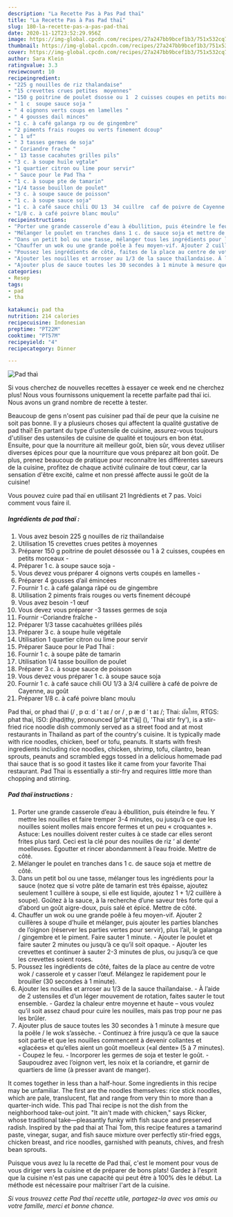 ```yaml
---
description: "La Recette Pas à Pas Pad thaï"
title: "La Recette Pas à Pas Pad thaï"
slug: 180-la-recette-pas-a-pas-pad-thai
date: 2020-11-12T23:52:29.956Z
image: https://img-global.cpcdn.com/recipes/27a247bb9bcef1b3/751x532cq70/pad-thai-photo-principale-de-la-recette.jpg
thumbnail: https://img-global.cpcdn.com/recipes/27a247bb9bcef1b3/751x532cq70/pad-thai-photo-principale-de-la-recette.jpg
cover: https://img-global.cpcdn.com/recipes/27a247bb9bcef1b3/751x532cq70/pad-thai-photo-principale-de-la-recette.jpg
author: Sara Klein
ratingvalue: 3.3
reviewcount: 10
recipeingredient:
- "225 g nouilles de riz thalandaise"
- "15 crevettes crues petites  moyennes"
- "150 g poitrine de poulet dsosse ou 1  2 cuisses coupes en petits morceaux "
- " 1 c  soupe sauce soja "
- " 4 oignons verts coups en lamelles "
- " 4 gousses dail minces"
- "1 c. à café galanga rp ou de gingembre"
- "2 piments frais rouges ou verts finement dcoup"
- " 1 uf"
- " 3 tasses germes de soja"
- " Coriandre frache "
- " 13 tasse cacahutes grilles pils"
- "3 c. à soupe huile vgtale"
- "1 quartier citron ou lime pour servir"
- " Sauce pour le Pad Tha "
- "1 c. à soupe pte de tamarin"
- "1/4 tasse bouillon de poulet"
- "3 c. à soupe sauce de poisson"
- "1 c. à soupe sauce soja"
- "1 c. à café sauce chili OU 13  34 cuillre  caf de poivre de Cayenne au got"
- "1/8 c. à café poivre blanc moulu"
recipeinstructions:
- "Porter une grande casserole d’eau à ébullition, puis éteindre le feu. Y mettre les nouilles et faire tremper 3-4 minutes, ou jusqu’à ce que les nouilles soient molles mais encore fermes et un peu « croquantes ». Astuce: Les nouilles doivent rester cuites à ce stade car elles seront frites plus tard. Ceci est la clé pour des nouilles de riz ‘ al dente’ moelleuses. Égoutter et rincer abondamment à l’eau froide. Mettre de côté."
- "Mélanger le poulet en tranches dans 1 c. de sauce soja et mettre de côté."
- "Dans un petit bol ou une tasse, mélanger tous les ingrédients pour la sauce (notez que si votre pâte de tamarin est très épaisse, ajoutez seulement 1 cuillère à soupe, si elle est liquide, ajoutez 1 + 1/2 cuillère à soupe). Goûtez à la sauce, à la recherche d’une saveur très forte qui a d’abord un goût aigre-doux, puis salé et épicé. Mettre de côté."
- "Chauffer un wok ou une grande poêle à feu moyen-vif. Ajouter 2 cuillères à soupe d’huile et mélanger, puis ajouter les parties blanches de l’oignon (réserver les parties vertes pour servir), plus l’ail, le galanga / gingembre et le piment. Faire sauter 1 minute. Ajouter le poulet et faire sauter 2 minutes ou jusqu’à ce qu’il soit opaque. Ajouter les crevettes et continuer à sauter 2-3 minutes de plus, ou jusqu’à ce que les crevettes soient roses."
- "Poussez les ingrédients de côté, faites de la place au centre de votre wok / casserole et y casser l’œuf. Mélangez le rapidement pour le brouiller (30 secondes à 1 minute)."
- "Ajouter les nouilles et arroser au 1/3 de la sauce thaïlandaise. À l’aide de 2 ustensiles et d’un léger mouvement de rotation, faites sauter le tout ensemble. Gardez la chaleur entre moyenne et haute – vous voulez qu’il soit assez chaud pour cuire les nouilles, mais pas trop pour ne pas les brûler."
- "Ajouter plus de sauce toutes les 30 secondes à 1 minute à mesure que la poêle / le wok s’assèche. Continuez à frire jusqu’à ce que la sauce soit partie et que les nouilles commencent à devenir collantes et «glacées» et qu’elles aient un goût moelleux («al dente» (5 à 7 minutes). Coupez le feu. Incorporer les germes de soja et tester le goût. Saupoudrez avec l’oignon vert, les noix et la coriandre, et garnir de quartiers de lime (à presser avant de manger)."
categories:
- Resep
tags:
- pad
- tha

katakunci: pad tha 
nutrition: 214 calories
recipecuisine: Indonesian
preptime: "PT22M"
cooktime: "PT57M"
recipeyield: "4"
recipecategory: Dinner

---
```



![Pad thaï](https://img-global.cpcdn.com/recipes/27a247bb9bcef1b3/751x532cq70/pad-thai-photo-principale-de-la-recette.jpg)

Si vous cherchez de nouvelles recettes à essayer ce week end ne cherchez plus! Nous vous fournissons uniquement la recette parfaite pad thaï ici. Nous avons un grand nombre de recette à tester.

Beaucoup de gens n'osent pas cuisiner pad thaï de peur que la cuisine ne soit pas bonne. Il y a plusieurs choses qui affectent la qualité gustative de pad thaï! En partant du type d'ustensile de cuisine, assurez-vous toujours d'utiliser des ustensiles de cuisine de qualité et toujours en bon état. Ensuite, pour que la nourriture ait meilleur goût, bien sûr, vous devez utiliser diverses épices pour que la nourriture que vous préparez ait bon goût. De plus, prenez beaucoup de pratique pour reconnaître les différentes saveurs de la cuisine, profitez de chaque activité culinaire de tout cœur, car la sensation d'être excité, calme et non pressé affecte aussi le goût de la cuisine!

<!--inarticleads1-->

Vous pouvez cuire pad thaï en utilisant 21 Ingrédients et 7 pas. Voici comment vous faire il.

##### Ingrédients de pad thaï :

1. Vous avez besoin 225 g nouilles de riz thaïlandaise
1. Utilisation 15 crevettes crues petites à moyennes
1. Préparer 150 g poitrine de poulet désossée ou 1 à 2 cuisses, coupées en petits morceaux -
1. Préparer  1 c. à soupe sauce soja -
1. Vous devez vous préparer  4 oignons verts coupés en lamelles -
1. Préparer  4 gousses d’ail émincées
1. Fournir 1 c. à café galanga râpé ou de gingembre
1. Utilisation 2 piments frais rouges ou verts finement découpé
1. Vous avez besoin  -1 œuf
1. Vous devez vous préparer  -3 tasses germes de soja
1. Fournir  -Coriandre fraîche -
1. Préparer  1/3 tasse cacahuètes grillées pilés
1. Préparer 3 c. à soupe huile végétale
1. Utilisation 1 quartier citron ou lime pour servir
1. Préparer  Sauce pour le Pad Thaï :
1. Fournir 1 c. à soupe pâte de tamarin
1. Utilisation 1/4 tasse bouillon de poulet
1. Préparer 3 c. à soupe sauce de poisson
1. Vous devez vous préparer 1 c. à soupe sauce soja
1. Fournir 1 c. à café sauce chili OU 1/3 à 3/4 cuillère à café de poivre de Cayenne, au goût
1. Préparer 1/8 c. à café poivre blanc moulu


Pad thai, or phad thai (/ ˌ p ɑː d ˈ t aɪ / or / ˌ p æ d ˈ t aɪ /; Thai: ผัดไทย, RTGS: phat thai, ISO: p̄hạdịthy, pronounced [pʰàt tʰāj] (), &#39;Thai stir fry&#39;), is a stir-fried rice noodle dish commonly served as a street food and at most restaurants in Thailand as part of the country&#39;s cuisine. It is typically made with rice noodles, chicken, beef or tofu, peanuts. It starts with fresh ingredients including rice noodles, chicken, shrimp, tofu, cilantro, bean sprouts, peanuts and scrambled eggs tossed in a delicious homemade pad thai sauce that is so good it tastes like it came from your favorite Thai restaurant. Pad Thai is essentially a stir-fry and requires little more than chopping and stirring. 

<!--inarticleads2-->

##### Pad thaï instructions :

1. Porter une grande casserole d’eau à ébullition, puis éteindre le feu. Y mettre les nouilles et faire tremper 3-4 minutes, ou jusqu’à ce que les nouilles soient molles mais encore fermes et un peu « croquantes ». Astuce: Les nouilles doivent rester cuites à ce stade car elles seront frites plus tard. Ceci est la clé pour des nouilles de riz ‘ al dente’ moelleuses. Égoutter et rincer abondamment à l’eau froide. Mettre de côté.
1. Mélanger le poulet en tranches dans 1 c. de sauce soja et mettre de côté.
1. Dans un petit bol ou une tasse, mélanger tous les ingrédients pour la sauce (notez que si votre pâte de tamarin est très épaisse, ajoutez seulement 1 cuillère à soupe, si elle est liquide, ajoutez 1 + 1/2 cuillère à soupe). Goûtez à la sauce, à la recherche d’une saveur très forte qui a d’abord un goût aigre-doux, puis salé et épicé. Mettre de côté.
1. Chauffer un wok ou une grande poêle à feu moyen-vif. Ajouter 2 cuillères à soupe d’huile et mélanger, puis ajouter les parties blanches de l’oignon (réserver les parties vertes pour servir), plus l’ail, le galanga / gingembre et le piment. Faire sauter 1 minute. - Ajouter le poulet et faire sauter 2 minutes ou jusqu’à ce qu’il soit opaque. - Ajouter les crevettes et continuer à sauter 2-3 minutes de plus, ou jusqu’à ce que les crevettes soient roses.
1. Poussez les ingrédients de côté, faites de la place au centre de votre wok / casserole et y casser l’œuf. Mélangez le rapidement pour le brouiller (30 secondes à 1 minute).
1. Ajouter les nouilles et arroser au 1/3 de la sauce thaïlandaise. - À l’aide de 2 ustensiles et d’un léger mouvement de rotation, faites sauter le tout ensemble. - Gardez la chaleur entre moyenne et haute – vous voulez qu’il soit assez chaud pour cuire les nouilles, mais pas trop pour ne pas les brûler.
1. Ajouter plus de sauce toutes les 30 secondes à 1 minute à mesure que la poêle / le wok s’assèche. - Continuez à frire jusqu’à ce que la sauce soit partie et que les nouilles commencent à devenir collantes et «glacées» et qu’elles aient un goût moelleux («al dente» (5 à 7 minutes). - Coupez le feu. - Incorporer les germes de soja et tester le goût. - Saupoudrez avec l’oignon vert, les noix et la coriandre, et garnir de quartiers de lime (à presser avant de manger).


It comes together in less than a half-hour. Some ingredients in this recipe may be unfamiliar. The first are the noodles themselves: rice stick noodles, which are pale, translucent, flat and range from very thin to more than a quarter-inch wide. This pad Thai recipe is not the dish from the neighborhood take-out joint. &#34;It ain&#39;t made with chicken,&#34; says Ricker, whose traditional take—pleasantly funky with fish sauce and preserved radish. Inspired by the pad thai at Thai Tom, this recipe features a tamarind paste, vinegar, sugar, and fish sauce mixture over perfectly stir-fried eggs, chicken breast, and rice noodles, garnished with peanuts, chives, and fresh bean sprouts. 

<!--inarticleads1-->

<p>
Puisque vous avez lu la recette de Pad thaï, c'est le moment pour vous de vous diriger vers la cuisine et de préparer de bons plats! Gardez à l'esprit que la cuisine n'est pas une capacité qui peut être à 100% dès le début. La méthode est nécessaire pour maîtriser l'art de la cuisine.
</p>

<p>
<i>Si vous trouvez cette Pad thaï recette utile, partagez-la avec vos amis ou votre famille, merci et bonne chance.</i>
</p>
